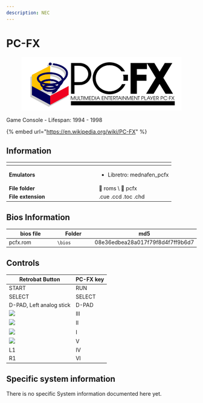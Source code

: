 ```yaml
---
description: NEC
---
```


# PC-FX

<div align="left">

<figure><img src="https://raw.githubusercontent.com/fabricecaruso/es-theme-carbon/52ff37c9e265587d006945a2ba695b5a962b3a3d/art/logos/pcfx.svg" alt=""><figcaption></figcaption></figure>

</div>

Game Console - Lifespan: 1994 - 1998

{% embed url="https://en.wikipedia.org/wiki/PC-FX" %}

## Information

<table data-header-hidden><thead><tr><th width="224"></th><th></th></tr></thead><tbody><tr><td><strong>Emulators</strong></td><td><ul><li>Libretro: mednafen_pcfx</li></ul></td></tr><tr><td><strong>File folder</strong></td><td><span data-gb-custom-inline data-tag="emoji" data-code="1f4c2">📂</span> roms \ <span data-gb-custom-inline data-tag="emoji" data-code="1f4c2">📂</span> pcfx</td></tr><tr><td><strong>File extension</strong></td><td>.cue .ccd .toc .chd</td></tr></tbody></table>

## Bios Information

<table><thead><tr><th width="224">bios file</th><th width="169">Folder</th><th>md5</th></tr></thead><tbody><tr><td>pcfx.rom</td><td><code>\bios</code></td><td>08e36edbea28a017f79f8d4f7ff9b6d7</td></tr></tbody></table>

## Controls

| Retrobat Button                                          | PC-FX key |
| -------------------------------------------------------- | --------- |
| START                                                    | RUN       |
| SELECT                                                   | SELECT    |
| D-PAD, Left analog stick                                 | D-PAD     |
| ![](<../../../../.gitbook/assets/image (2) (1) (1).png>) | III       |
| ![](<../../../../.gitbook/assets/image (1) (2) (1).png>) | II        |
| ![](<../../../../.gitbook/assets/image (4) (1).png>)     | I         |
| ![](<../../../../.gitbook/assets/image (3) (1) (2).png>) | V         |
| L1                                                       | IV        |
| R1                                                       | VI        |

## Specific system information

There is no specific System information documented here yet.
